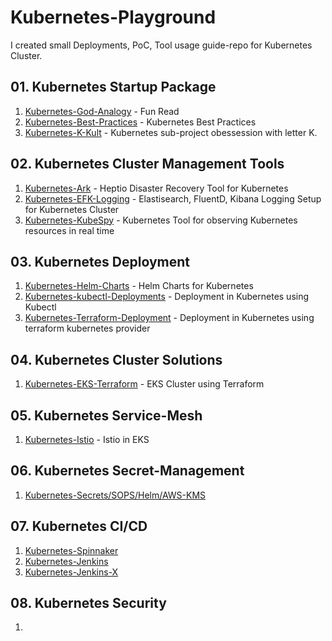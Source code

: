 # Kubernetes-Playground

I created small Deployments, PoC, Tool usage guide-repo for Kubernetes Cluster.

## 01. Kubernetes Startup Package

01. [Kubernetes-God-Analogy](https://github.com/sandeeplamb/God-Uses-Kubernetes) - Fun Read
02. [Kubernetes-Best-Practices](https://github.com/sandeeplamb/kubernetes-best-practises) - Kubernetes Best Practices
03. [Kubernetes-K-Kult](https://github.com/sandeeplamb/kubernetes-k-kult) - Kubernetes sub-project obessession with letter K.

## 02. Kubernetes Cluster Management Tools

01. [Kubernetes-Ark](https://github.com/sandeeplamb/kubernetes-ark) - Heptio Disaster Recovery Tool for Kubernetes
02. [Kubernetes-EFK-Logging](https://github.com/sandeeplamb/kubernetes-efk) - Elastisearch, FluentD, Kibana Logging Setup for Kubernetes Cluster
03. [Kubernetes-KubeSpy](https://github.com/sandeeplamb/KubeSpy) - Kubernetes Tool for observing Kubernetes resources in real time

## 03. Kubernetes Deployment
01. [Kubernetes-Helm-Charts](https://github.com/sandeeplamb/kubernetes-helm) - Helm Charts for Kubernetes
02. [Kubernetes-kubectl-Deployments]() - Deployment in Kubernetes using Kubectl
03. [Kubernetes-Terraform-Deployment](https://github.com/sandeeplamb/kubernetes-terraform) - Deployment in Kubernetes using terraform kubernetes provider

## 04. Kubernetes Cluster Solutions

01. [Kubernetes-EKS-Terraform](https://github.com/sandeeplamb/kubernetes-eks) - EKS Cluster using Terraform

## 05. Kubernetes Service-Mesh

01. [Kubernetes-Istio](https://github.com/sandeeplamb/kubernetes-istio) - Istio in EKS

## 06. Kubernetes Secret-Management

01. [Kubernetes-Secrets/SOPS/Helm/AWS-KMS](https://github.com/sandeeplamb/kubernetes-secrets-management.git)

## 07. Kubernetes CI/CD

01. [Kubernetes-Spinnaker](https://github.com/sandeeplamb/kubernetes-spinnaker.git)
02. [Kubernetes-Jenkins](https://github.com/sandeeplamb/kubernetes-jenkins.git)
03. [Kubernetes-Jenkins-X](https://github.com/sandeeplamb/kubernetes-jenkins-x.git)

## 08. Kubernetes Security

01. []()
